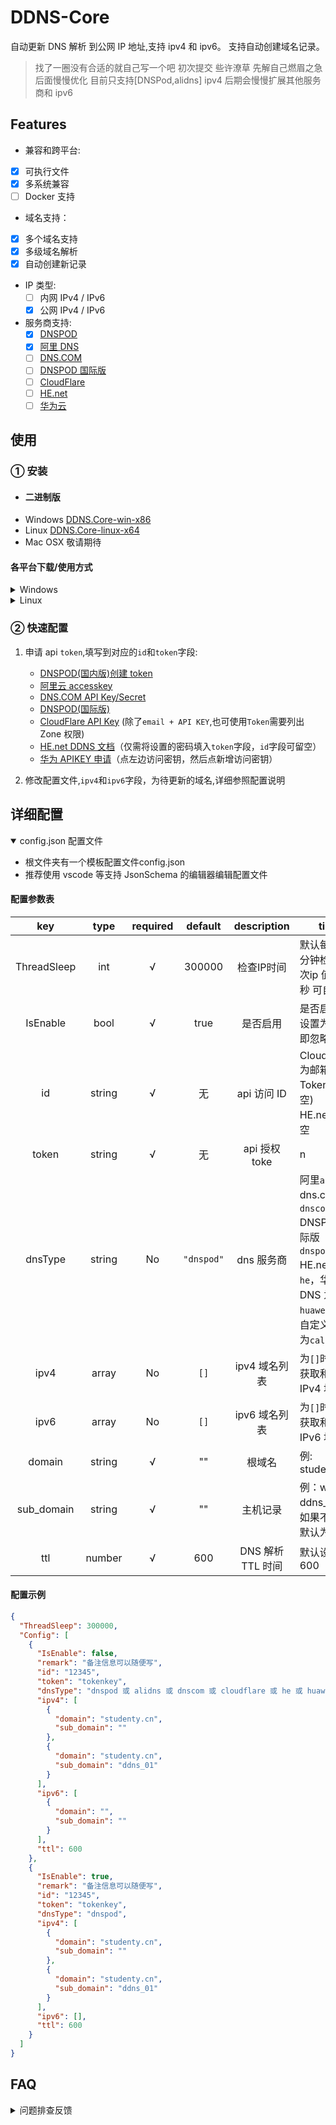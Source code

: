 # DDNS-Core

自动更新 DNS 解析 到公网 IP 地址,支持 ipv4 和 ipv6。
支持自动创建域名记录。

> 找了一圈没有合适的就自己写一个吧 初次提交 些许潦草 先解自己燃眉之急 后面慢慢优化
> 目前只支持[DNSPod,alidns] ipv4 后期会慢慢扩展其他服务商和 ipv6
## Features

- 兼容和跨平台:
- [x] 可执行文件
- [x] 多系统兼容
- [ ] Docker 支持
- 域名支持：
 - [x] 多个域名支持
 - [x] 多级域名解析
 - [x] 自动创建新记录
- IP 类型:
  - [ ] 内网 IPv4 / IPv6
  - [x] 公网 IPv4 / IPv6
- 服务商支持:
  - [x] [DNSPOD](https://www.dnspod.cn/)
  - [x] [阿里 DNS](http://www.alidns.com/)
  - [ ] [DNS.COM](https://www.dns.com/)
  - [ ] [DNSPOD 国际版](https://www.dnspod.com/)
  - [ ] [CloudFlare](https://www.cloudflare.com/)
  - [ ] [HE.net](https://dns.he.net/)
  - [ ] [华为云](https://huaweicloud.com/)
 
## 使用

### ① 安装

- #### 二进制版
- Windows [DDNS.Core-win-x86](https://github.com/CuiYuXi/DDNS-Core/releases)
- Linux [DDNS.Core-linux-x64](https://github.com/CuiYuXi/DDNS-Core/releases)
- Mac OSX 敬请期待

#### 各平台下载/使用方式
<details>
 <summary markdown="span">Windows</summary>
 
1.下载DDNS.Core-win-x86.zip    
2.解压后 运行文件夹 DDNS.Core.exe  
</details>

<details>
 <summary markdown="span">Linux</summary>
 
1.下载DDNS.Core-linux-x64  
2.解压后 运行文件夹 DDNS.Core
</details>

### ② 快速配置

1. 申请 api `token`,填写到对应的`id`和`token`字段:

   - [DNSPOD(国内版)创建 token](https://support.dnspod.cn/Kb/showarticle/tsid/227/)
   - [阿里云 accesskey](https://help.aliyun.com/document_detail/28637.html)
   - [DNS.COM API Key/Secret](https://www.dns.com/member/apiSet)
   - [DNSPOD(国际版)](https://www.dnspod.com/docs/info.html#get-the-user-token)
   - [CloudFlare API Key](https://support.cloudflare.com/hc/en-us/articles/200167836-Where-do-I-find-my-Cloudflare-API-key-) (除了`email + API KEY`,也可使用`Token`需要列出 Zone 权限)
   - [HE.net DDNS 文档](https://dns.he.net/docs.html)（仅需将设置的密码填入`token`字段，`id`字段可留空）
   - [华为 APIKEY 申请](https://console.huaweicloud.com/iam/)（点左边访问密钥，然后点新增访问密钥）

2. 修改配置文件,`ipv4`和`ipv6`字段，为待更新的域名,详细参照配置说明

## 详细配置

<details open>

<summary markdown="span">config.json 配置文件
</summary>

- 根文件夹有一个模板配置文件config.json
- 推荐使用 vscode 等支持 JsonSchema 的编辑器编辑配置文件

#### 配置参数表

|  key   |        type        | required |   default   |    description    | tips                                                                                                        |
| :----: | :----------------: | :------: | :---------: | :---------------: | ----------------------------------------------------------------------------------------------------------- |
|   ThreadSleep   |       int       |    √     |     300000      |    检查IP时间    | 默认每隔5分钟检查一次ip 值为毫秒 可自定义
|   IsEnable      |       bool       |    √     |     true      |    是否启用    | 是否启用-设置为false即忽略
|   id   |       string       |    √     |     无      |    api 访问 ID    | Cloudflare 为邮箱(使用 Token 时留空)<br>HE.net 可留空   |
| token  |       string       |    √     |     无      |  api 授权 toke|n   | 部分平台叫 secret key , **反馈粘贴时删除**                                                                |
|  dnsType   |       string       |    No    | `"dnspod"`  |    dns 服务商     | 阿里`alidns`,<br>dns.com 为`dnscom`,<br>DNSPOD 国际版`dnspod_com`,<br>HE.net 为`he`，华为 DNS 为`huaweidns`，<br>自定义回调为`callback` |
|  ipv4  |       array        |    No    |    `[]`     |   ipv4 域名列表   | 为`[]`时,不会获取和更新 IPv4 地址                                                                          |
|  ipv6  |       array        |    No    |    `[]`     |   ipv6 域名列表   | 为`[]`时,不会获取和更新 IPv6 地址                                                                          |
|  domain   |       string       |    √    |   ""    | 根域名 | 例: studenty.cn                                                                                                       |
|  sub_domain   |       string       |    √    |   ""    | 主机记录 | 例：www，ddns_01等 如果不传，默认为@                                                                              |
|  ttl   |       number       |    √    |   600    | DNS 解析 TTL 时间 | 默认设置600                                                                                    |

#### 配置示例

```json
{
  "ThreadSleep": 300000,
  "Config": [
    {
      "IsEnable": false,
      "remark": "备注信息可以随便写",
      "id": "12345",
      "token": "tokenkey",
      "dnsType": "dnspod 或 alidns 或 dnscom 或 cloudflare 或 he 或 huaweidns 或 callback",
      "ipv4": [
        {
          "domain": "studenty.cn",
          "sub_domain": ""
        },
        {
          "domain": "studenty.cn",
          "sub_domain": "ddns_01"
        }
      ],
      "ipv6": [
        {
          "domain": "",
          "sub_domain": ""
        }
      ],
      "ttl": 600
    },
    {
      "IsEnable": true,
      "remark": "备注信息可以随便写",
      "id": "12345",
      "token": "tokenkey",
      "dnsType": "dnspod",
      "ipv4": [
        {
          "domain": "studenty.cn",
          "sub_domain": ""
        },
        {
          "domain": "studenty.cn",
          "sub_domain": "ddns_01"
        }
      ],
      "ipv6": [],
      "ttl": 600
    }
  ]
}
```

</details>

## FAQ

<details>
  <summary markdown="span"> 问题排查反馈
</summary>

1. 先确认排查是否是系统/网络环境问题
2. 在[issues](https://github.com/CuiYuXi/DDNS-Core/issues)中搜索是否有类似问题
3. 前两者均无法解决或者确定是 bug,[在此新建 issue](https://github.com/CuiYuXi/DDNS-Core/issues/new)
   - [ ] 附上这些内容 **运行版本和方式**,**系统环境**, **出错日志**,**去掉 id/token**的配置文件
</details>
